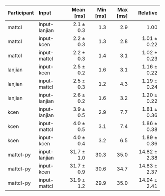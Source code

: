 | Participant | Input | Mean [ms] | Min [ms] | Max [ms] | Relative |
|:---|:---|---:|---:|---:|---:|
| mattcl | input-lanjian | 2.1 ± 0.3 | 1.3 | 2.9 | 1.00 |
| mattcl | input-kcen | 2.2 ± 0.3 | 1.3 | 2.8 | 1.01 ± 0.22 |
| mattcl | input-mattcl | 2.2 ± 0.3 | 1.4 | 3.1 | 1.02 ± 0.23 |
| lanjian | input-kcen | 2.5 ± 0.2 | 1.6 | 3.1 | 1.16 ± 0.22 |
| lanjian | input-mattcl | 2.5 ± 0.3 | 1.2 | 4.3 | 1.19 ± 0.24 |
| lanjian | input-lanjian | 2.6 ± 0.2 | 1.6 | 3.2 | 1.20 ± 0.22 |
| kcen | input-lanjian | 3.9 ± 0.5 | 2.9 | 7.7 | 1.81 ± 0.36 |
| kcen | input-mattcl | 4.0 ± 0.5 | 3.1 | 7.4 | 1.86 ± 0.38 |
| kcen | input-kcen | 4.0 ± 0.4 | 3.2 | 6.5 | 1.89 ± 0.36 |
| mattcl-py | input-lanjian | 31.7 ± 1.0 | 30.3 | 35.0 | 14.82 ± 2.38 |
| mattcl-py | input-kcen | 31.7 ± 0.9 | 30.6 | 34.7 | 14.83 ± 2.37 |
| mattcl-py | input-mattcl | 31.9 ± 1.2 | 29.9 | 35.0 | 14.94 ± 2.41 |
